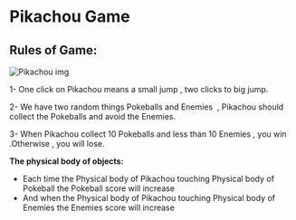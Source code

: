 # Pikachou Game

## Rules of Game:

![Pikachou img](https://thumbs.gfycat.com/ImperturbableElatedDogwoodtwigborer-small.gif)

1- One click on Pikachou means a small jump , two clicks to big jump.

2- We have two random things Pokeballs and Enemies  , Pikachou should collect the Pokeballs and avoid the Enemies.

3- When Pikachou collect 10 Pokeballs and less than 10 Enemies , you win .Otherwise , you will lose.


**The physical body of objects:**

- Each time the Physical body of Pikachou touching 
 Physical body of Pokeball the Pokeball score will increase 
- And when the Physical body of Pikachou touching 
 Physical body of Enemies the Enemies score will increase 
